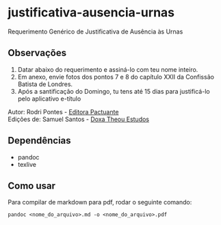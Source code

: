 # justificativa-ausencia-urnas
Requerimento Genérico de Justificativa de Ausência às Urnas

## Observações

1. Datar abaixo do requerimento e assiná-lo com teu nome inteiro.
2. Em anexo, envie fotos dos pontos 7 e 8 do capítulo XXII da Confissão Batista de Londres.
3. Após a santificação do Domingo, tu tens até 15 dias para justificá-lo pelo aplicativo e-título

Autor: Rodri Pontes - [Editora Pactuante](https://www.instagram.com/editora_pactuante/)  
Edições de: Samuel Santos - [Doxa Theou Estudos](https://www.youtube.com/c/DoxaTheouEstudos/)

## Dependências

* pandoc
* texlive

## Como usar

Para compilar de markdown para pdf, rodar o seguinte comando:

```pandoc <nome_do_arquivo>.md -o <nome_do_arquivo>.pdf```

